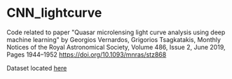 # CNN_lightcurve

Code related to paper "Quasar microlensing light curve analysis using deep machine learning"
by Georgios Vernardos, Grigorios Tsagkatakis, Monthly Notices of the Royal Astronomical Society, Volume 486, Issue 2, June 2019, Pages 1944–1952
https://doi.org/10.1093/mnras/stz868

Dataset located [here](https://urldefense.com/v3/__https://drive.google.com/drive/folders/1oGlwFru5CMQTUmTMbgp-ZKXNeYBlRDgw?usp=sharing__;!!Pp5KzSszWng!Dm7uUagUtS1oXgvyn2aeipIqZglpwVVlrMmU3A1354K_LPm9BskvAjQKb8nXVx--be60qQXxXJo$)

